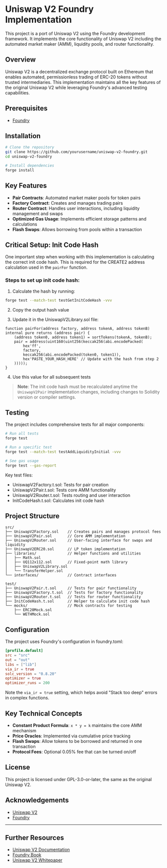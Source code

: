 # Uniswap V2 Foundry Implementation

This project is a port of Uniswap V2 using the Foundry development framework. It implements the core functionality of Uniswap V2 including the automated market maker (AMM), liquidity pools, and router functionality.

## Overview

Uniswap V2 is a decentralized exchange protocol built on Ethereum that enables automated, permissionless trading of ERC-20 tokens without trusted intermediaries. This implementation maintains all the key features of the original Uniswap V2 while leveraging Foundry's advanced testing capabilities.

## Prerequisites

- [Foundry](https://book.getfoundry.sh/getting-started/installation)

## Installation

```bash
# Clone the repository
git clone https://github.com/yourusername/uniswap-v2-foundry.git
cd uniswap-v2-foundry

# Install dependencies
forge install
```

## Key Features

- **Pair Contracts**: Automated market maker pools for token pairs
- **Factory Contract**: Creates and manages trading pairs
- **Router Contract**: Handles user interactions, including liquidity management and swaps
- **Optimized Gas Usage**: Implements efficient storage patterns and calculations
- **Flash Swaps**: Allows borrowing from pools within a transaction

## Critical Setup: Init Code Hash

One important step when working with this implementation is calculating the correct init code hash. This is required for the CREATE2 address calculation used in the `pairFor` function.

### Steps to set up init code hash:

1. Calculate the hash by running:
```bash
forge test --match-test testGetInitCodeHash -vvv
```

2. Copy the output hash value

3. Update it in the UniswapV2Library.sol file:
```solidity
function pairFor(address factory, address tokenA, address tokenB) internal pure returns (address pair) {
    (address token0, address token1) = sortTokens(tokenA, tokenB);
    pair = address(uint160(uint256(keccak256(abi.encodePacked(
        hex'ff',
        factory,
        keccak256(abi.encodePacked(token0, token1)),
        hex'PASTE_YOUR_HASH_HERE' // Update with the hash from step 2
    )))));
}
```

4. Use this value for all subsequent tests

> **Note**: The init code hash must be recalculated anytime the `UniswapV2Pair` implementation changes, including changes to Solidity version or compiler settings.

## Testing

The project includes comprehensive tests for all major components:

```bash
# Run all tests
forge test

# Run a specific test
forge test --match-test testAddLiquidityInitial -vvv

# See gas usage
forge test --gas-report
```

Key test files:
- UniswapV2Factory.t.sol: Tests for pair creation
- UniswapV2Pair.t.sol: Tests core AMM functionality
- UniswapV2Router.t.sol: Tests routing and user interaction
- InitCodeHash.t.sol: Calculates init code hash

## Project Structure

```
src/
├── UniswapV2Factory.sol    // Creates pairs and manages protocol fees
├── UniswapV2Pair.sol       // Core AMM implementation
├── UniswapV2Router.sol     // User-facing interface for swaps and liquidity
├── UniswapV2ERC20.sol      // LP token implementation
├── libraries/              // Helper functions and utilities
│   ├── Math.sol            
│   ├── UQ112x112.sol       // Fixed-point math library 
│   ├── UniswapV2Library.sol
│   └── TransferHelper.sol  
└── interfaces/             // Contract interfaces

test/
├── UniswapV2Pair.t.sol     // Tests for pair functionality 
├── UniswapV2Factory.t.sol  // Tests for factory functionality
├── UniswapV2Router.t.sol   // Tests for router functionality
├── InitCodeHash.t.sol      // Helper to calculate init code hash
└── mocks/                  // Mock contracts for testing
    ├── ERC20Mock.sol       
    └── WETHMock.sol
```

## Configuration

The project uses Foundry's configuration in foundry.toml:

```toml
[profile.default]
src = "src"
out = "out"
libs = ["lib"]
via_ir = true
solc_version = "0.8.20"
optimizer = true
optimizer_runs = 200
```

Note the `via_ir = true` setting, which helps avoid "Stack too deep" errors in complex functions.

## Key Technical Concepts

- **Constant Product Formula**: `x * y = k` maintains the core AMM mechanism
- **Price Oracles**: Implemented via cumulative price tracking
- **Flash Swaps**: Allow tokens to be borrowed and returned in one transaction
- **Protocol Fees**: Optional 0.05% fee that can be turned on/off

## License

This project is licensed under GPL-3.0-or-later, the same as the original Uniswap V2.

## Acknowledgements

- [Uniswap V2](https://github.com/Uniswap/v2-core)
- [Foundry](https://github.com/foundry-rs/foundry)

---

## Further Resources

- [Uniswap V2 Documentation](https://docs.uniswap.org/contracts/v2/overview)
- [Foundry Book](https://book.getfoundry.sh/)
- [Uniswap V2 Whitepaper](https://uniswap.org/whitepaper.pdf)
